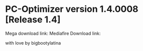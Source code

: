 # PC-Optimizer version 1.4.0008 [Release 1.4]

Mega download link: 
Mediafire Download link:

with love
by bigbootylatina
